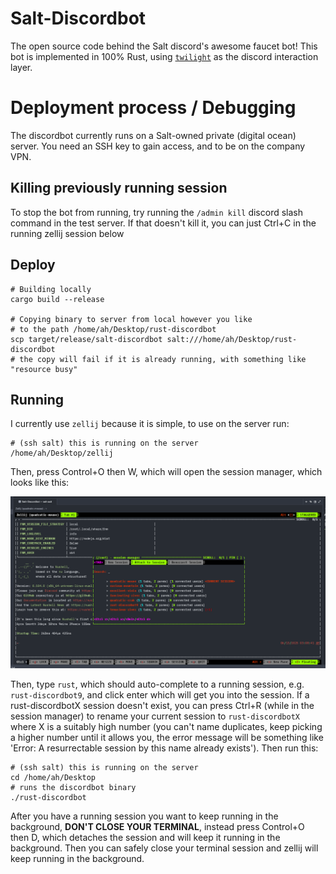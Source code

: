 # Salt-Discordbot
The open source code behind the Salt discord's awesome faucet bot!
This bot is implemented in 100% Rust, using [`twilight`](https://docs.rs/twilight/latest/twilight/) as the discord interaction layer.

# Deployment process / Debugging
The discordbot currently runs on a Salt-owned private (digital ocean) server.
You need an SSH key to gain access, and to be on the company VPN.

## Killing previously running session
To stop the bot from running, try running the `/admin kill` discord slash command in the test server. If that doesn't kill it, you can just Ctrl+C in the running zellij session below

## Deploy
```nu
# Building locally
cargo build --release

# Copying binary to server from local however you like
# to the path /home/ah/Desktop/rust-discordbot
scp target/release/salt-discordbot salt:///home/ah/Desktop/rust-discordbot
# the copy will fail if it is already running, with something like "resource busy"
```

## Running
I currently use `zellij` because it is simple, to use on the server run:
```nu
# (ssh salt) this is running on the server
/home/ah/Desktop/zellij
```
Then, press Control+O then W, which will open the session manager, which looks like this:

![zellij session manager](./docs/zellij-session-manager.png)

Then, type `rust`, which should auto-complete to a running session, e.g. `rust-discordbot9`, and click enter which will get you into the session.
If a rust-discordbotX session doesn't exist, you can press Ctrl+R (while in the session manager) to rename your current session to `rust-discordbotX`
where X is a suitably high number (you can't name duplicates, keep picking a higher number until it allows you, the error message will be
something like 'Error: A resurrectable session by this name already exists').
Then run this:
```nu
# (ssh salt) this is running on the server
cd /home/ah/Desktop
# runs the discordbot binary
./rust-discordbot
```

After you have a running session you want to keep running in the background, **DON'T CLOSE YOUR TERMINAL**, instead press Control+O then D, which detaches
the session and will keep it running in the background. Then you can safely close your terminal session and zellij will keep running in the background.